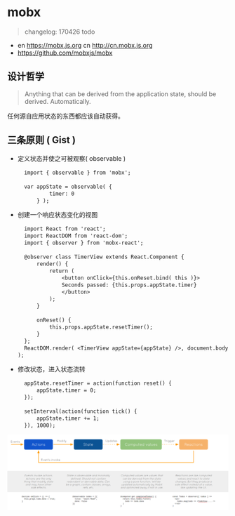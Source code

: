 # mobx

> changelog: 170426 todo

* en <https://mobx.js.org> cn <http://cn.mobx.js.org>
* <https://github.com/mobxjs/mobx>


## 设计哲学

> Anything that can be derived from the application state, should be derived. Automatically.

任何源自应用状态的东西都应该自动获得。




## 三条原则 ( Gist )

* 定义状态并使之可被观察( observable )

        import { observable } from 'mobx';

        var appState = observable( {
                timer: 0
            } );

* 创建一个响应状态变化的视图 

        import React from 'react';
        import ReactDOM from 'react-dom';
        import { observer } from 'mobx-react';

        @observer class TimerView extends React.Component {
            render() {
                return (
                    <button onClick={this.onReset.bind( this )}>
                    Seconds passed: {this.props.appState.timer}
                    </button>
                );
            }

            onReset() {
                this.props.appState.resetTimer();
            }
        };
        ReactDOM.render( <TimerView appState={appState} />, document.body );

* 修改状态，进入状态流转

        appState.resetTimer = action(function reset() {
            appState.timer = 0;
        });

        setInterval(action(function tick() {
            appState.timer += 1;
        }), 1000);


 <img src="./img/mobx-flow.png" style="max-height:500px"> 


